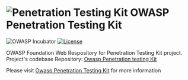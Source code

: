 # ![Penetration Testing Kit](https://github.com/DenisPodgurskii/pentestkit/blob/master/src/ptk/browser/assets/images/icon_med.png) OWASP Penetration Testing Kit 
![OWASP Incubator](https://github.com/OWASP/www-project-penetration-testing-kit/tree/main/assets/images/OWASP_Incubator_Project.svg) [![License](https://github.com/OWASP/www-project-penetration-testing-kit/tree/main/assets/images/License_MIT.svg)](https://opensource.org/licenses/MIT) 

OWASP Foundation Web Respository for Penetration Testing Kit project. Project's codebase Repository: [Owasp Penetration testing Kit](https://github.com/DenisPodgurskii/pentestkit/)

Please visit [Owasp Penetration Testing Kit](https://owasp.org/www-project-penetration-testing-kit/) for more information